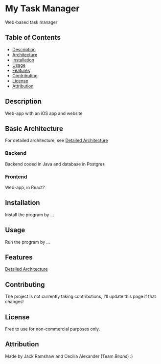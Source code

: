 # My Task Manager
Web-based task manager

## Table of Contents
- [Description](#description)
- [Architecture](#basic-architecture)
- [Installation](#installation)
- [Usage](#usage)
- [Features](#features)
- [Contributing](#contributing)
- [License](#license)
- [Attribution](#attribution)

## Description
Web-app with an iOS app and website

## Basic Architecture
For detailed architecture, see [Detailed Architecture](detailed_architecture.md)

### Backend
Backend coded in Java and database in Postgres

### Frontend
Web-app, in React?

## Installation
Install the program by ...

## Usage
Run the program by ...

## Features
[Detailed Architecture](detailed_architecture.md)

## Contributing
The project is not currently taking contributions, I'll update this page if that changes!

## License
Free to use for non-commercial purposes only.

## Attribution
Made by Jack Ramshaw and Cecilia Alexander (Team _Beans_) :)